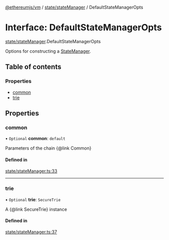 [@ethereumjs/vm](../README.md) / [state/stateManager](../modules/state_statemanager.md) / DefaultStateManagerOpts

# Interface: DefaultStateManagerOpts

[state/stateManager](../modules/state_statemanager.md).DefaultStateManagerOpts

Options for constructing a [StateManager](state_interface.statemanager.md).

## Table of contents

### Properties

- [common](state_statemanager.defaultstatemanageropts.md#common)
- [trie](state_statemanager.defaultstatemanageropts.md#trie)

## Properties

### common

• `Optional` **common**: `default`

Parameters of the chain {@link Common}

#### Defined in

[state/stateManager.ts:33](https://github.com/ethereumjs/ethereumjs-monorepo/blob/master/packages/vm/src/state/stateManager.ts#L33)

___

### trie

• `Optional` **trie**: `SecureTrie`

A {@link SecureTrie} instance

#### Defined in

[state/stateManager.ts:37](https://github.com/ethereumjs/ethereumjs-monorepo/blob/master/packages/vm/src/state/stateManager.ts#L37)
